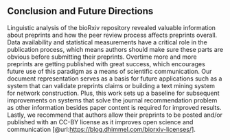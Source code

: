## Conclusion and Future Directions

Linguistic analysis of the bioRxiv repository revealed valuable information about preprints and how the peer review process affects preprints overall.
Data availability and statistical measurements have a critical role in the publication process, which means authors should make sure these parts are obvious before submitting their preprints.
Overtime more and more preprints are getting published with great success, which encourages future use of this paradigm as a means of scientific communication.
Our document representation serves as a basis for future applications such as a system that can validate preprints claims or building a text mining system for network construction.
Plus, this work sets up a baseline for subsequent improvements on systems that solve the journal recommendation problem as other information besides paper content is required for improved results.
Lastly, we recommend that authors allow their preprints to be posted and/or published with an CC-BY license as it improves open science and communication [@url:https://blog.dhimmel.com/biorxiv-licenses/].
